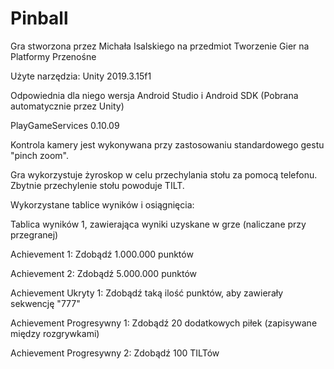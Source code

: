 # Pinball
Gra stworzona przez Michała Isalskiego na przedmiot Tworzenie Gier na Platformy Przenośne

Użyte narzędzia:
Unity 2019.3.15f1

Odpowiednia dla niego wersja Android Studio i Android SDK (Pobrana automatycznie przez Unity)

PlayGameServices 0.10.09

Kontrola kamery jest wykonywana przy zastosowaniu standardowego gestu "pinch zoom".

Gra wykorzystuje żyroskop w celu przechylania stołu za pomocą telefonu. Zbytnie przechylenie stołu powoduje TILT.

Wykorzystane tablice wyników i osiągnięcia:

Tablica wyników 1, zawierająca wyniki uzyskane w grze (naliczane przy przegranej)

Achievement 1: Zdobądź 1.000.000 punktów

Achievement 2: Zdobądź 5.000.000 punktów

Achievement Ukryty 1: Zdobądź taką ilość punktów, aby zawierały sekwencję "777"

Achievement Progresywny 1: Zdobądź 20 dodatkowych piłek (zapisywane między rozgrywkami)

Achievement Progresywny 2: Zdobądź 100 TILTów
